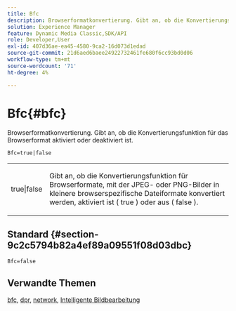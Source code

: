```yaml
---
title: Bfc
description: Browserformatkonvertierung. Gibt an, ob die Konvertierungsfunktion für das Browserformat aktiviert oder deaktiviert ist.
solution: Experience Manager
feature: Dynamic Media Classic,SDK/API
role: Developer,User
exl-id: 407d36ae-ea45-4580-9ca2-16d073d1edad
source-git-commit: 21d6aed6baee24922732461fe680f6cc93bd0d06
workflow-type: tm+mt
source-wordcount: '71'
ht-degree: 4%

---
```


# Bfc{#bfc}

Browserformatkonvertierung. Gibt an, ob die Konvertierungsfunktion für das Browserformat aktiviert oder deaktiviert ist.

<!--<a id="section_2768B2BEEE214676AA32F17E2A0E3343"></a>-->

`Bfc=true|false`

<table id="simpletable_998CF426296945FEA48D19E33B71A17E"> 
 <tr class="strow"> 
  <td class="stentry"> <p> <span class="codeph"> true|false </span> </p> </td> 
  <td class="stentry"> <p>Gibt an, ob die Konvertierungsfunktion für Browserformate, mit der JPEG- oder PNG-Bilder in kleinere browserspezifische Dateiformate konvertiert werden, aktiviert ist ( <span class="codeph"> true </span>) oder aus ( <span class="codeph"> false </span>). </p> </td> 
 </tr> 
</table>

## Standard {#section-9c2c5794b82a4ef89a09551f08d03dbc}

`Bfc=false`

## Verwandte Themen

[bfc](/help/aem-is-ir-api/is-api/image-catalog/image-serving-api-ref/c-image-catalog-reference/c-attributes-reference/r-bfc.md), [dpr](/help/aem-is-ir-api/is-api/http-ref/image-serving-api-ref/c-http-protocol-reference/c-command-reference/r-dpr.md), [network](/help/aem-is-ir-api/is-api/http-ref/image-serving-api-ref/c-http-protocol-reference/c-command-reference/r-network.md), [Intelligente Bildbearbeitung](https://experienceleague.adobe.com/docs/experience-manager-cloud-service/content/assets/dynamicmedia/imaging-faq.html?lang=en)
